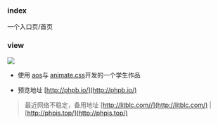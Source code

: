 ### index
一个入口页/首页

### view

<img src="http://img.litblc.com/phpb.io.png">

 - 使用 [aos](https://github.com/michalsnik/aos)与 [animate.css](https://github.com/daneden/animate.css)开发的一个学生作品
 
 - 预览地址 [http://phpb.io/](http://phpb.io/)

 > 最近网络不稳定，备用地址 [http://litblc.com//](http://litblc.com/)  |  [http://phpis.top/](http://phpis.top/)
